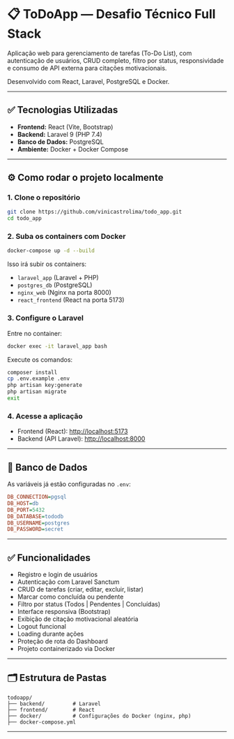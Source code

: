 # 📋 ToDoApp — Desafio Técnico Full Stack

Aplicação web para gerenciamento de tarefas (To-Do List), com autenticação de usuários, CRUD completo, filtro por status, responsividade e consumo de API externa para citações motivacionais.

Desenvolvido com React, Laravel, PostgreSQL e Docker.

---

## ✅ Tecnologias Utilizadas

- **Frontend:** React (Vite, Bootstrap)
- **Backend:** Laravel 9 (PHP 7.4)
- **Banco de Dados:** PostgreSQL
- **Ambiente:** Docker + Docker Compose

---

## ⚙️ Como rodar o projeto localmente

### 1. Clone o repositório

```bash
git clone https://github.com/vinicastrolima/todo_app.git
cd todo_app
```

### 2. Suba os containers com Docker

```bash
docker-compose up -d --build
```

Isso irá subir os containers:

- `laravel_app` (Laravel + PHP)
- `postgres_db` (PostgreSQL)
- `nginx_web` (Nginx na porta 8000)
- `react_frontend` (React na porta 5173)

### 3. Configure o Laravel

Entre no container:

```bash
docker exec -it laravel_app bash
```

Execute os comandos:

```bash
composer install
cp .env.example .env
php artisan key:generate
php artisan migrate
exit
```

### 4. Acesse a aplicação

- Frontend (React): [http://localhost:5173](http://localhost:5173)
- Backend (API Laravel): [http://localhost:8000](http://localhost:8000)

---

## 🔐 Banco de Dados

As variáveis já estão configuradas no `.env`:

```ini
DB_CONNECTION=pgsql
DB_HOST=db
DB_PORT=5432
DB_DATABASE=tododb
DB_USERNAME=postgres
DB_PASSWORD=secret
```

---

## ✅ Funcionalidades

- Registro e login de usuários
- Autenticação com Laravel Sanctum
- CRUD de tarefas (criar, editar, excluir, listar)
- Marcar como concluída ou pendente
- Filtro por status (Todos | Pendentes | Concluídas)
- Interface responsiva (Bootstrap)
- Exibição de citação motivacional aleatória
- Logout funcional
- Loading durante ações
- Proteção de rota do Dashboard
- Projeto containerizado via Docker

---

## 🗂️ Estrutura de Pastas

```
todoapp/
├── backend/         # Laravel
├── frontend/        # React
├── docker/          # Configurações do Docker (nginx, php)
├── docker-compose.yml
```

---

